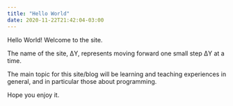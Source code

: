```yaml
---
title: "Hello World"
date: 2020-11-22T21:42:04-03:00
---
```


Hello World! Welcome to the site.

The name of the site, ΔY, represents moving forward one small step ΔY at a time.

The main topic for this site/blog will be learning and teaching experiences in general,
and in particular those about programming.

Hope you enjoy it.

